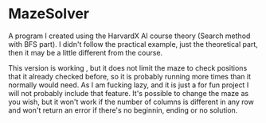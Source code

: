 # MazeSolver
 A program I created using the HarvardX AI course theory (Search method with BFS part). I didn't follow the practical example, just the theoretical part, then it may be a little different from the course.

 This version is working , but it does not limit the maze to check positions that it already checked before, so it is probably running more times than it normally would need. As I am fucking lazy, and it is just a for fun project I will not probably include that feature. It's possible to change the maze as you wish, but it won't work if the number of columns is different in any row and won't return an error if there's no beginnin, ending or no solution.
